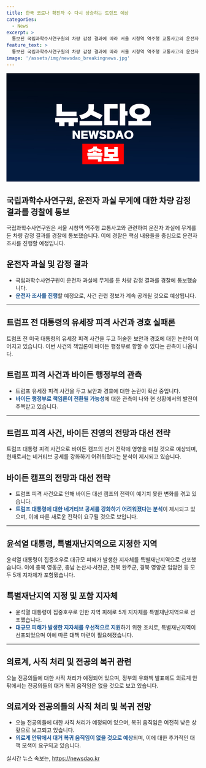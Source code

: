 ```yaml
---
title: 한국 코로나 확진자 수 다시 상승하는 트렌드 예상
categories:
  - News
excerpt: >
  통보된 국립과학수사연구원의 차량 감정 결과에 따라 서울 시청역 역주행 교통사고의 운전자 과실이 확인됨. 경찰은 이를 바탕으로 운전자 조사를 계획 중. 트럼프 전 대통령의 유세장 피격 사건으로 보안 및 경호 문제에 대한 논란 확산. 사건의 책임론이 바이든 행정부로 이어질 수도. 트럼프 대세론으로 바이든 진영의 선거 전략에 영향 예상. 윤석열 대통령이 집중호우 피해를 고려해 특별재난지역 선포, 5개 지자체가 포함됨. 전공의들에 대한 사직 처리 완료 예정이나 복귀 움직임은 미지수.
feature_text: >
  통보된 국립과학수사연구원의 차량 감정 결과에 따라 서울 시청역 역주행 교통사고의 운전자 과실이 확인됨. 경찰은 이를 바탕으로 운전자 조사를 계획 중. 트럼프 전 대통령의 유세장 피격 사건으로 보안 및 경호 문제에 대한 논란 확산. 사건의 책임론이 바이든 행정부로 이어질 수도. 트럼프 대세론으로 바이든 진영의 선거 전략에 영향 예상. 윤석열 대통령이 집중호우 피해를 고려해 특별재난지역 선포, 5개 지자체가 포함됨. 전공의들에 대한 사직 처리 완료 예정이나 복귀 움직임은 미지수.
image: '/assets/img/newsdao_breakingnews.jpg'
---
```


<p><img src="/assets/img/newsdao_breakingnews.jpg" alt="implanttips 속보" /></p>

<h2>국립과학수사연구원, 운전자 과실 무게에 대한 차량 감정 결과를 경찰에 통보</h2>

<p data-ke-size="size16">국립과학수사연구원은 서울 시청역 역주행 교통사고와 관련하여 운전자 과실에 무게를 둔 차량 감정 결과를 경찰에 통보했습니다. 이에 경찰은 핵심 내용들을 중심으로 운전자 조사를 진행할 예정입니다.</p>

<h2 data-ke-size="size26">운전자 과실 및 감정 결과</h2>

<ul>
    <li>국립과학수사연구원이 운전자 과실에 무게를 둔 차량 감정 결과를 경찰에 통보했습니다.</li>
    <li><b><span style="color: #1a5490;">운전자 조사를 진행</span></b>할 예정으로, 사건 관련 정보가 계속 공개될 것으로 예상됩니다.</li>
</ul>

<hr>

<h2>트럼프 전 대통령의 유세장 피격 사건과 경호 실패론</h2>

<p data-ke-size="size16">트럼프 전 미국 대통령의 유세장 피격 사건을 두고 허술한 보안과 경호에 대한 논란이 이어지고 있습니다. 이번 사건의 책임론이 바이든 행정부로 향할 수 있다는 관측이 나옵니다.</p>

<h2 data-ke-size="size26">트럼프 피격 사건과 바이든 행정부의 관측</h2>

<ul>
    <li>트럼프 유세장 피격 사건을 두고 보안과 경호에 대한 논란이 확산 중입니다.</li>
    <li><b><span style="color: #1a5490;">바이든 행정부로 책임론이 전환될 가능성</span></b>에 대한 관측이 나와 현 상황에서의 발전이 주목받고 있습니다.</li>
</ul>

<hr>

<h2>트럼프 피격 사건, 바이든 진영의 전망과 대선 전략</h2>

<p data-ke-size="size16">트럼프 대통령 피격 사건으로 바이든 캠프의 선거 전략에 영향을 미칠 것으로 예상되며, 현재로서는 네거티브 공세를 강화하기 어려워졌다는 분석이 제시되고 있습니다.</p>

<h2 data-ke-size="size26">바이든 캠프의 전망과 대선 전략</h2>

<ul>
    <li>트럼프 피격 사건으로 인해 바이든 대선 캠프의 전략이 예기치 못한 변화를 겪고 있습니다.</li>
    <li><b><span style="color: #1a5490;">트럼프 대통령에 대한 네거티브 공세를 강화하기 어려워졌다는 분석</span></b>이 제시되고 있으며, 이에 따른 새로운 전략이 요구될 것으로 보입니다.</li>
</ul>

<hr>

<h2>윤석열 대통령, 특별재난지역으로 지정한 지역</h2>

<p data-ke-size="size16">윤석열 대통령이 집중호우로 대규모 피해가 발생한 지자체를 특별재난지역으로 선포했습니다. 이에 충북 영동군, 충남 논산시·서천군, 전북 완주군, 경북 영양군 입암면 등 모두 5개 지자체가 포함됐습니다.</p>

<h2 data-ke-size="size26">특별재난지역 지정 및 포함 지자체</h2>

<ul>
    <li>윤석열 대통령이 집중호우로 인한 지역 피해로 5개 지자체를 특별재난지역으로 선포했습니다.</li>
    <li><b><span style="color: #1a5490;">대규모 피해가 발생한 지자체를 우선적으로 지원</span></b>하기 위한 조치로, 특별재난지역이 선포되었으며 이에 따른 대책 마련이 필요해졌습니다.</li>
</ul>

<hr>

<h2>의료계, 사직 처리 및 전공의 복귀 관련</h2>

<p data-ke-size="size16">오늘 전공의들에 대한 사직 처리가 예정되어 있으며, 정부의 유화책 발표에도 의료계 안팎에서는 전공의들의 대거 복귀 움직임은 없을 것으로 보고 있습니다.</p>

<h2 data-ke-size="size26">의료계와 전공의들의 사직 처리 및 복귀 전망</h2>

<ul>
    <li>오늘 전공의들에 대한 사직 처리가 예정되어 있으며, 복귀 움직임은 여전히 낮은 상황으로 보고되고 있습니다.</li>
    <li><b><span style="color: #1a5490;">의료계 안팎에서 대거 복귀 움직임이 없을 것으로 예상</span></b>되며, 이에 대한 추가적인 대책 모색이 요구되고 있습니다.</li>
</ul>
실시간 뉴스 속보는, <a href="https://newsdao.kr" rel="dofollow">https://newsdao.kr</a>


